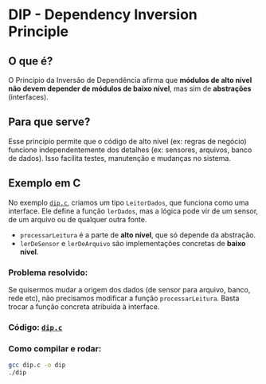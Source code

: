 # DIP - Dependency Inversion Principle

## O que é?

O Princípio da Inversão de Dependência afirma que **módulos de alto nível não devem depender de módulos de baixo nível**, mas sim de **abstrações** (interfaces).

## Para que serve?

Esse princípio permite que o código de alto nível (ex: regras de negócio) funcione independentemente dos detalhes (ex: sensores, arquivos, banco de dados). Isso facilita testes, manutenção e mudanças no sistema.

## Exemplo em C

No exemplo [`dip.c`](./dip.c), criamos um tipo `LeitorDados`, que funciona como uma interface. Ele define a função `lerDados`, mas a lógica pode vir de um sensor, de um arquivo ou de qualquer outra fonte.

- `processarLeitura` é a parte de **alto nível**, que só depende da abstração.
- `lerDeSensor` e `lerDeArquivo` são implementações concretas de **baixo nível**.

### Problema resolvido:

Se quisermos mudar a origem dos dados (de sensor para arquivo, banco, rede etc), não precisamos modificar a função `processarLeitura`. Basta trocar a função concreta atribuída à interface.

### Código: [`dip.c`](./dip.c)

### Como compilar e rodar:

```bash
gcc dip.c -o dip
./dip
